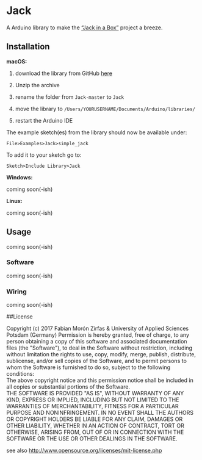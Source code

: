 Jack
====
A Arduino library to make the [“Jack in a Box”][jiab] project a breeze.  

## Installation  

**macOS:**  

1. download the library from GitHub [here][githubdl] 

2. Unzip the archive
3. rename the folder from `Jack-master` to `Jack`
4. move the library to `/Users/YOURUSERNAME/Documents/Arduino/libraries/`
5. restart the Arduino IDE

The example sketch(es) from the library should now be available under:  

    File>Examples>Jack>simple_jack

To add it to your sketch go to:  

    Sketch>Include Library>Jack


**Windows:**  

coming soon(-ish)

**Linux:**  

coming soon(-ish)

## Usage  

coming soon(-ish)

### Software 

coming soon(-ish)

### Wiring  

coming soon(-ish)

##License

Copyright (c)  2017 Fabian Morón Zirfas & University of Applied Sciences Potsdam (Germany) 
Permission is hereby granted, free of charge, to any person obtaining a copy of this software and associated documentation files (the "Software"), to deal in the Software  without restriction, including without limitation the rights to use, copy, modify, merge, publish, distribute, sublicense, and/or sell copies of the Software, and to  permit persons to whom the Software is furnished to do so, subject to the following conditions:  
The above copyright notice and this permission notice shall be included in all copies or substantial portions of the Software.  
THE SOFTWARE IS PROVIDED "AS IS", WITHOUT WARRANTY OF ANY KIND, EXPRESS OR IMPLIED, INCLUDING BUT NOT LIMITED TO THE WARRANTIES OF MERCHANTABILITY, FITNESS FOR A  PARTICULAR PURPOSE AND NONINFRINGEMENT. IN NO EVENT SHALL THE AUTHORS OR COPYRIGHT HOLDERS BE LIABLE FOR ANY CLAIM, DAMAGES OR OTHER LIABILITY, WHETHER IN AN ACTION OF  CONTRACT, TORT OR OTHERWISE, ARISING FROM, OUT OF OR IN CONNECTION WITH THE SOFTWARE OR THE USE OR OTHER DEALINGS IN THE SOFTWARE.  

see also http://www.opensource.org/licenses/mit-license.php


[jiab]: https://github.com/FH-Potsdam/jack-in-a-box "Jack in a Box on GitHub"
[githubdl]: https://github.com/fabianmoronzirfas/Jack/archive/master.zip